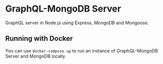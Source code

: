 # GraphQL-MongoDB Server

GraphQL server in Node.js using Express, MongoDB and Mongoose.

## Running with Docker
You can use `docker-compose up` to  run an instance of GraphQL-MongoDB Server and MongoDB locally.
